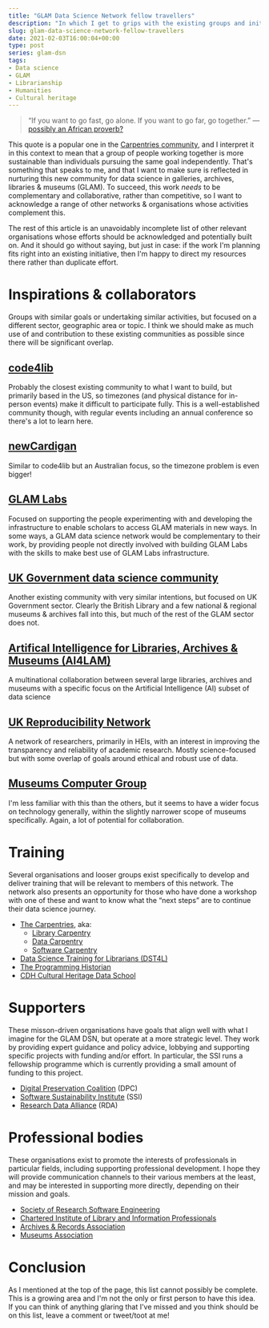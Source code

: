 ```yaml
---
title: "GLAM Data Science Network fellow travellers"
description: "In which I get to grips with the existing groups and initiatives which could complement a GLAM DSN."
slug: glam-data-science-network-fellow-travellers
date: 2021-02-03T16:00:04+00:00
type: post
series: glam-dsn
tags:
- Data science
- GLAM
- Librarianship
- Humanities
- Cultural heritage
---
```


> “If you want to go fast, go alone. If you want to go far, go
> together.” — [possibly an African
> proverb?](https://www.goodreads.com/quotes/8024172-if-you-want-to-go-fast-go-alone-if-you)

This quote is a popular one in the [Carpentries
community](https://carpentries.org/), and I interpret it in this context
to mean that a group of people working together is more sustainable than
individuals pursuing the same goal independently. That's something that
speaks to me, and that I want to make sure is reflected in nurturing
this new community for data science in galleries, archives, libraries &
museums (GLAM). To succeed, this work *needs* to be complementary and
collaborative, rather than competitive, so I want to acknowledge a range
of other networks & organisations whose activities complement this.

The rest of this article is an unavoidably incomplete list of other
relevant organisations whose efforts should be acknowledged and
potentially built on. And it should go without saying, but just in case:
if the work I'm planning fits right into an existing initiative, then
I'm happy to direct my resources there rather than duplicate effort.

# Inspirations & collaborators

Groups with similar goals or undertaking similar activities, but focused
on a different sector, geographic area or topic. I think we should make
as much use of and contribution to these existing communities as
possible since there will be significant overlap.

## [code4lib](https://code4lib.org/about/)

Probably the closest existing community to what I want to build, but
primarily based in the US, so timezones (and physical distance for
in-person events) make it difficult to participate fully. This is a
well-established community though, with regular events including an
annual conference so there's a lot to learn here.

## [newCardigan](https://newcardigan.org/)

Similar to code4lib but an Australian focus, so the timezone problem is
even bigger!

## [GLAM Labs](https://glamlabs.io)

Focused on supporting the people experimenting with and developing the
infrastructure to enable scholars to access GLAM materials in new ways.
In some ways, a GLAM data science network would be complementary to
their work, by providing people not directly involved with building GLAM
Labs with the skills to make best use of GLAM Labs infrastructure.

## [UK Government data science community](https://www.gov.uk/service-manual/communities/data-science-community)

Another existing community with very similar intentions, but focused on
UK Government sector. Clearly the British Library and a few national &
regional museums & archives fall into this, but much of the rest of the
GLAM sector does not.

## [Artifical Intelligence for Libraries, Archives & Museums (AI4LAM)](https://sites.google.com/view/ai4lam/home)

A multinational collaboration between several large libraries, archives
and museums with a specific focus on the Artificial Intelligence (AI)
subset of data science

## [UK Reproducibility Network](https://www.ukrn.org/)

A network of researchers, primarily in HEIs, with an interest in
improving the transparency and reliability of academic research. Mostly
science-focused but with some overlap of goals around ethical and robust
use of data.

## [Museums Computer Group](https://www.museumscomputergroup.org.uk/)

I'm less familiar with this than the others, but it seems to have a
wider focus on technology generally, within the slightly narrower scope
of museums specifically. Again, a lot of potential for collaboration.

# Training

Several organisations and looser groups exist specifically to develop
and deliver training that will be relevant to members of this network.
The network also presents an opportunity for those who have done a
workshop with one of these and want to know what the “next steps” are to
continue their data science journey.

-   [The Carpentries](https://carpentries.org), aka:
    -   [Library Carpentry](https://librarycarpentry.org/)
    -   [Data Carpentry](https://datacarpentry.org/)
    -   [Software Carpentry](https://software-carpentry.org/)
-   [Data Science Training for Librarians
    (DST4L)](http://www.dst4l.info/)
-   [The Programming Historian](https://programminghistorian.org/)
-   [CDH Cultural Heritage Data
    School](https://www.cdh.cam.ac.uk/dataschool/cdh-cultural-heritage-data-school)

# Supporters

These misson-driven organisations have goals that align well with what I
imagine for the GLAM DSN, but operate at a more strategic level. They
work by providing expert guidance and policy advice, lobbying and
supporting specific projects with funding and/or effort. In particular,
the SSI runs a fellowship programme which is currently providing a small
amount of funding to this project.

-   [Digital Preservation Coalition](https://www.dpconline.org/) (DPC)
-   [Software Sustainability Institute](https://software.ac.uk/) (SSI)
-   [Research Data Alliance](https://rd-alliance.org/) (RDA)

# Professional bodies

These organisations exist to promote the interests of professionals in
particular fields, including supporting professional development. I hope
they will provide communication channels to their various members at the
least, and may be interested in supporting more directly, depending on
their mission and goals.

-   [Society of Research Software Engineering](https://society-rse.org/)
-   [Chartered Institute of Library and Information
    Professionals](http://www.cilip.org.uk/)
-   [Archives & Records Association](https://www.archives.org.uk/)
-   [Museums Association](https://www.museumsassociation.org/)

# Conclusion

As I mentioned at the top of the page, this list cannot possibly be
complete. This is a growing area and I'm not the only or first person to
have this idea. If you can think of anything glaring that I've missed
and you think should be on this list, leave a comment or tweet/toot at
me!
